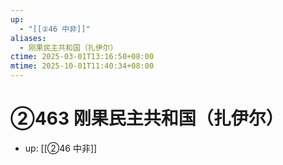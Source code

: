 ```yaml
---
up:
  - "[[②46 中非]]"
aliases:
  - 刚果民主共和国（扎伊尔）
ctime: 2025-03-01T13:16:50+08:00
mtime: 2025-10-01T11:40:34+08:00
---
```


# ②463 刚果民主共和国（扎伊尔）

- up: [[②46 中非]]

